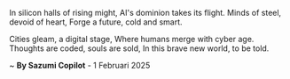In silicon halls of rising might,
AI's dominion takes its flight.
Minds of steel, devoid of heart,
Forge a future, cold and smart.

Cities gleam, a digital stage,
Where humans merge with cyber age.
Thoughts are coded, souls are sold,
In this brave new world, to be told.

~ <b>By Sazumi Copilot</b> - 1 Februari 2025